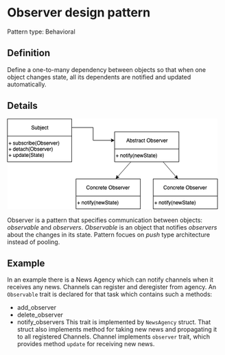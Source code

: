 # Observer design pattern
Pattern type: Behavioral

## Definition
Define a one-to-many dependency between objects so that when one object changes state, all its dependents are notified and updated automatically.

## Details
![Strategy diagram](observer.png)

Observer is a pattern that specifies communication between objects: *observable* and *observers*. *Observable* is an object that notifies *observers* about the changes in its state. Pattern focues on *push* type architecture instead of pooling.

## Example
In an example there is a News Agency which can notify channels when it receives any news. Channels can register and deregister from agency. An `Observable` trait is declared for that task which contains such a methods:
* add_observer
* delete_observer
* notify_observers
This trait is implemented by `NewsAgency` struct. That struct also implements method for taking new news and propagating it to all registered Channels. Channel implements `observer` trait, which provides method `update` for receiving new news.